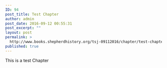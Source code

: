 ```yaml
---
ID: 94
post_title: Test Chapter
author: admin
post_date: 2016-09-12 00:55:31
post_excerpt: ""
layout: post
permalink: >
  http://www.books.shepherdhistory.org/tsj-09112016/chapter/test-chapter/
published: true
---
```

This is a test Chapter
